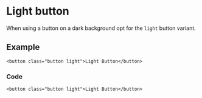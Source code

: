 # Light button

When using a button on a dark background opt for the `light` button variant.

## Example

    <button class="button light">Light Button</button>

### Code

    <button class="button light">Light Button</button>
